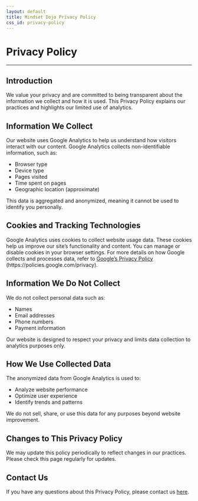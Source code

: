 ```yaml
---
layout: default
title: Mindset Dojo Privacy Policy
css_id: privacy-policy
---
```

<main aria-label="Content">
	<h1>Privacy Policy</h1>
	<hr>
	<section>
		<h2>Introduction</h2>
		<p>We value your privacy and are committed to being transparent about the information we collect and how it is used. This Privacy Policy explains our practices and highlights our limited use of analytics.</p>
	</section>
	<section>
		<h2>Information We Collect</h2>
		<p>Our website uses Google Analytics to help us understand how visitors interact with our content. Google Analytics collects non-identifiable information, such as:</p>
		<ul>
			<li>Browser type</li>
			<li>Device type</li>
			<li>Pages visited</li>
			<li>Time spent on pages</li>
			<li>Geographic location (approximate)</li>
		</ul>
		<p>This data is aggregated and anonymized, meaning it cannot be used to identify you personally.</p>
	</section>
	<section>
		<h2>Cookies and Tracking Technologies</h2>
		<p>Google Analytics uses cookies to collect website usage data. These cookies help us improve our site&#8217;s functionality and content. You can manage or disable cookies in your browser settings. For more details on how Google collects and processes data, refer to <a href="https://policies.google.com/privacy" target="_blank" rel="noopener">Google&#8217;s Privacy Policy</a> (https://policies.google.com/privacy).</p>
	</section>
	<section>
		<h2>Information We Do Not Collect</h2>
		<p>We do not collect personal data such as:</p>
		<ul>
			<li>Names</li>
			<li>Email addresses</li>
			<li>Phone numbers</li>
			<li>Payment information</li>
		</ul>
		<p>Our website is designed to respect your privacy and limits data collection to analytics purposes only.</p>
	</section>
	<section>
		<h2>How We Use Collected Data</h2>
		<p>The anonymized data from Google Analytics is used to:</p>
		<ul>
			<li>Analyze website performance</li>
			<li>Optimize user experience</li>
			<li>Identify trends and patterns</li>
		</ul>
		<p>We do not sell, share, or use this data for any purposes beyond website improvement.</p>
	</section>
	<section>
		<h2>Changes to This Privacy Policy</h2>
		<p>We may update this policy periodically to reflect changes in our practices. Please check this page regularly for updates.</p>
	</section>
	<section>
		<h2>Contact Us</h2>
		<p>If you have any questions about this Privacy Policy, please contact us <a href="https://connect.mindset.dojo.center/" target="_blank" rel="noopener">here</a>.</p>
	</section>
</main>